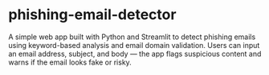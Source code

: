 # phishing-email-detector
A simple web app built with Python and Streamlit to detect phishing emails using keyword-based analysis and email domain validation. Users can input an email address, subject, and body — the app flags suspicious content and warns if the email looks fake or risky.
